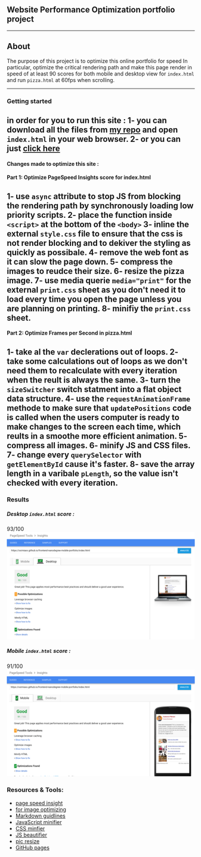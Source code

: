 ## Website Performance Optimization portfolio project
----------------------------
## About
The purpose of this project is to optimize this online portfolio for speed In particular, optimize the critical rendering path and make this page render in speed of at least 90 scores for both mobile and desktop view for `index.html` and run `pizza.html` at 60fps when scrolling.

---------------------------
### Getting started
in order for you to run this site :
1- you can download all the files from [my repo](https://github.com/xxiMiaxx/frontend-nanodegree-mobile-portfolio) and open `index.html` in your web browser.
2- or you can just [click here](https://xximiaxx.github.io/frontend-nanodegree-mobile-portfolio/)
---------------------------
#### Changes made to optimize this site :

#### Part 1: Optimize PageSpeed Insights score for index.html
1- use `async` attribute to stop JS from blocking the rendering path by synchronously loading low priority scripts.
2- place the function inside `<script>` at the bottom of the `<body>`
3- inline the external `style.css` file to ensure that the css is not render blocking and to dekiver the styling as quickly as possibale.
4- remove the web font as it can slow the page down.
5- compress the images to reudce their size.
6- resize the pizza image.
7- use media querie `media="print"` for the external `print.css` sheet as you don't need it to load every time you open the page unless you are planning on printing.
8- minifiy the `print.css` sheet.
---------------------------

#### Part 2: Optimize Frames per Second in pizza.html
1- take al the `var` declerations out of loops.
2- take some calculations out of loops as we don't need them to recalculate with every iteration when the reult is always the same.
3- turn the `sizeSwitcher` switch statment into a flat object data structure.
4- use the `requestAnimationFrame` methode to make sure that `updatePositions` code is called when the users computer is ready to make changes to the screen each time, which reults in a smoothe more efficient animation.
5- compress all images.
6- minify JS and CSS files.
7- change every `querySelector` with `getElementById` cause it's faster.
8- save the array length in a varibale `pLength`, so the value isn't checked with every iteration.
---------------------------
### Results

##### Desktop `index.html` score :
93/100
   ![](https://github.com/xxiMiaxx/frontend-nanodegree-mobile-portfolio/blob/master/screenshots/Screen%20Shot%202017-10-20%20at%206.34.21%20PM.png)
##### Mobile `index.html` score :
91/100
![](https://github.com/xxiMiaxx/frontend-nanodegree-mobile-portfolio/blob/master/screenshots/Screen%20Shot%202017-10-20%20at%206.36.50%20PM.png)
### Resources & Tools:
* [page speed insight](https://developers.google.com/speed/pagespeed/)
* [for image optimizing](http://optimizilla.com/)
* [Markdown guidlines](https://github.com/adam-p/markdown-here/wiki/Markdown-Cheatsheet)
* [JavaScript minifier](https://javascript-minifier.com/)
* [CSS minfier](https://cssminifier.com/)
* [JS beautifier](http://jsbeautifier.org/)
* [pic resize](http://picresize.com/)
* [GitHub pages](https://pages.github.com/)
